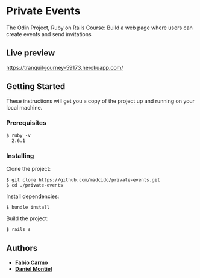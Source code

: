 # Private Events
The Odin Project, Ruby on Rails Course: Build a web page where users can create events and send invitations

## Live preview
https://tranquil-journey-59173.herokuapp.com/

## Getting Started
These instructions will get you a copy of the project up and running on your local machine.

### Prerequisites
```
$ ruby -v
  2.6.1
```

### Installing
Clone the project:
```
$ git clone https://github.com/madcido/private-events.git
$ cd ./private-events
```
Install dependencies:
```
$ bundle install
```
Build the project:
```
$ rails s
```

## Authors
* **<a href="https://github.com/madcido">Fabio Carmo</a>**
* **<a href="https://github.com/danmontielh">Daniel Montiel</a>**
